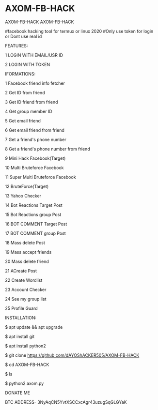 # AXOM-FB-HACK
AXOM-FB-HACK
AXOM-FB-HACK

#facebook hacking tool for termux or linux 2020 #Only use token for login or Dont use real id

FEATURES:

1 LOGIN WITH EMAIL/USR ID

2 LOGIN WITH TOKEN

IFORMATIONS:

1 Facebook friend info fetcher

2 Get ID from friend

3 Get ID friend from friend

4 Get group member ID

5 Get email friend

6 Get email friend from friend

7 Get a friend's phone number

8 Get a friend's phone number from friend

9 Mini Hack Facebook(Target)

10 Multi Bruteforce Facebook

11 Super Multi Bruteforce Facebook

12 BruteForce(Target)

13 Yahoo Checker

14 Bot Reactions Target Post

15 Bot Reactions group Post

16 BOT COMMENT Target Post

17 BOT COMMENT group Post

18 Mass delete Post

19 Mass accept friends

20 Mass delete friend

21 ACreate Post

22 Create Wordlist

23 Account Checker

24 See my group list

25 Profile Guard

INSTALLATION:

$ apt update && apt upgrade

$ apt install git

$ apt install python2

$ git clone https://github.com/dAYOShACKER505/AXOM-FB-HACK

$ cd AXOM-FB-HACK

$ ls

$ python2 axom.py

DONATE ME

BTC ADDRESS-
3NyAqCN5YvtXSCCxcAgr43uzugSqGLGYaK
